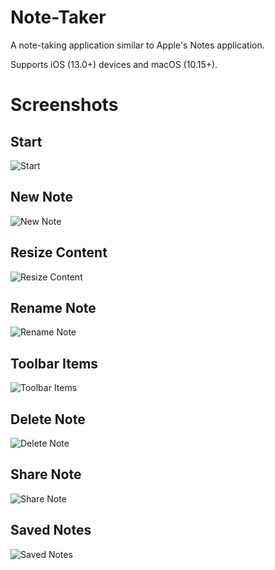 # Note-Taker
A note-taking application similar to Apple's Notes application.

Supports iOS (13.0+) devices and macOS (10.15+).

# Screenshots

## Start
![Start](https://github.com/rohit-lunavara/Note-Taker/blob/master/Device%20Mockups/Start_iphone.png?raw=true)

## New Note
![New Note](https://github.com/rohit-lunavara/Note-Taker/blob/master/Device%20Mockups/New_iphone.png?raw=true)

## Resize Content
![Resize Content](https://github.com/rohit-lunavara/Note-Taker/blob/master/Device%20Mockups/Resize-Content_iphone.png?raw=true)

## Rename Note
![Rename Note](https://github.com/rohit-lunavara/Note-Taker/blob/master/Device%20Mockups/Rename-Title_iphone.png?raw=true)

## Toolbar Items
![Toolbar Items](https://github.com/rohit-lunavara/Note-Taker/blob/master/Device%20Mockups/Toolbar-Items_iphone.png?raw=true)

## Delete Note
![Delete Note](https://github.com/rohit-lunavara/Note-Taker/blob/master/Device%20Mockups/Delete_iphone.png?raw=true)

## Share Note
![Share Note](https://github.com/rohit-lunavara/Note-Taker/blob/master/Device%20Mockups/Share_iphone.png?raw=true)

## Saved Notes
![Saved Notes](https://github.com/rohit-lunavara/Note-Taker/blob/master/Device%20Mockups/Saved-Notes_iphone.png?raw=true)
